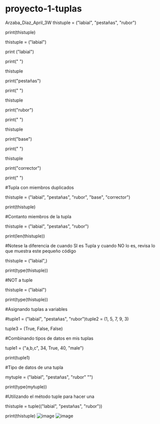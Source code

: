 # proyecto-1-tuplas
Arzaba_Diaz_April_3W
thistuple = ("labial", "pestañas", "rubor")

print(thistuple)

thistuple = ("labial")

print ("labial")

print(" ")

thistuple


print("pestañas")

print(" ")

thistuple

print("rubor")

print(" ")

thistuple

print("base")

print(" ")

thistuple


print("corrector")

print(" ")

#Tupla con miembros duplicados 

thistuple = ("labial", "pestañas", "rubor", "base", "corrector")

print(thistuple)





#Contanto miembros de la tupla

thistuple = ("labial", "pestañas", "rubor")

print(len(thistuple))





#Notese la diferencia de cuando SI es Tupla y cuando NO lo es, revisa lo que muestra este pequeño código 

thistuple = ("labial",)

print(type(thistuple))





#NOT a tuple

thistuple = ("labial")

print(type(thistuple))





#Asignando tuplas a variables 

#tuple1 = ("labial", "pestañas", "rubor")tuple2 = (1, 5, 7, 9, 3)

tuple3 = (True, False, False)





#Combinando tipos de datos en mis tuplas

tuple1 = ("a,b,c", 34, True, 40, "male")

print(tuple1)







#Tipo de datos de una tupla

mytuple = ("labial", "pestañas", "rubor" "")

print(type(mytuple))




#Utilizando el método tuple para hacer una 

thistuple = tuple(("labial", "pestañas", "rubor"))

print(thistuple)
![image](https://github.com/user-attachments/assets/787bf72f-16fa-4539-ad43-401cd4bb0900)
![image](https://github.com/user-attachments/assets/85e3eb9f-deea-4ff9-9452-95f4976f7182)

